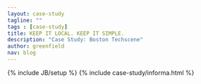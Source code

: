 ```yaml
---
layout: case-study
tagline: ""
tags : [case-study]
title: KEEP IT LOCAL. KEEP IT SIMPLE.
description: "Case Study: Boston Techscene"
author: greenfield
nav: blog
---
```

{% include JB/setup %}
{% include case-study/informa.html %}
